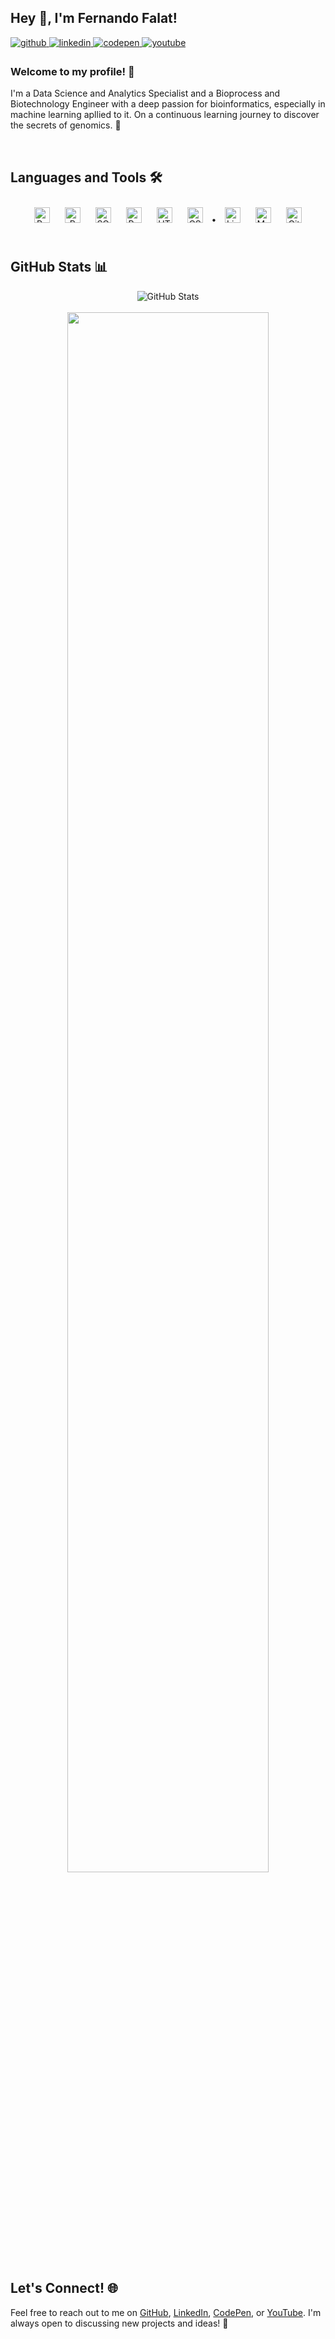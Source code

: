 ## Hey 👋, I'm Fernando Falat!  
  
<a href="https://github.com/falatfernando" target="_blank">
<img src="https://img.shields.io/badge/github-%2324292e.svg?&style=for-the-badge&logo=github&logoColor=white" alt="github" style="margin-bottom: 5px;" />
</a>
<a href="https://linkedin.com/in/fernandofalat" target="_blank">
<img src="https://img.shields.io/badge/linkedin-%231E77B5.svg?&style=for-the-badge&logo=linkedin&logoColor=white" alt="linkedin" style="margin-bottom: 5px;" />
</a>
<a href="https://codepen.com/falatfernando" target="_blank">
<img src="https://img.shields.io/badge/codepen-%23131417.svg?&style=for-the-badge&logo=codepen&logoColor=white" alt="codepen" style="margin-bottom: 5px;" />
</a>
<a href="https://www.youtube.com/channel/UCfERuTg4uQEQlCILMYuzRHw" target="_blank">
<img src="https://img.shields.io/badge/youtube-%23EE4831.svg?&style=for-the-badge&logo=youtube&logoColor=white" alt="youtube" style="margin-bottom: 5px;" />
</a>  
  

### Welcome to my profile! 👻
I'm a Data Science and Analytics Specialist and a Bioprocess and Biotechnology Engineer with a deep passion for bioinformatics, especially in machine learning apllied to it. 
On a continuous learning journey to discover the secrets of genomics. 🧬

<br/>  

## Languages and Tools 🛠️
<div align="center">  
<img style="margin: 10px" src="https://profilinator.rishav.dev/skills-assets/python-original.svg" alt="Python" height="25" /> 
<img style="margin: 10px" src="https://profilinator.rishav.dev/skills-assets/r.svg" alt="R" height="25" />
<img style="margin: 10px" src="https://profilinator.rishav.dev/skills-assets/mysql-original-wordmark.svg" alt="SQL" height="25" /> 
<img style="margin: 10px" src="https://profilinator.rishav.dev/skills-assets/powerbi.png" alt="Power BI" height="25" /> 
<img style="margin: 10px" src="https://profilinator.rishav.dev/skills-assets/html5-original-wordmark.svg" alt="HTML5" height="25" /> 
<img style="margin: 10px" src="https://profilinator.rishav.dev/skills-assets/css3-original-wordmark.svg" alt="CSS3" height="25" /> • 
<img style="margin: 10px" src="https://profilinator.rishav.dev/skills-assets/linux-original.svg" alt="Linux" height="25" /> 
<img style="margin: 10px" src="https://profilinator.rishav.dev/skills-assets/mysql-original-wordmark.svg" alt="MySQL" height="25" />  
<img style="margin: 10px" src="https://profilinator.rishav.dev/skills-assets/git-scm-icon.svg" alt="Git" height="25" />  
</div>  

<br/>  

## GitHub Stats 📊
<div align="center">
  <img src="https://github-readme-stats.vercel.app/api?username=falatfernando&show_icons=true&theme=dark" alt="GitHub Stats" />
</div>

<br/>

<div align="center">
<img src="https://64.media.tumblr.com/af4dd51baa2c5d54f442e1c6ad5961e2/tumblr_o2nk0ujs7V1sxouzno1_500.gifv" align="center" style="width: 80%" />
</div>  

## Let's Connect! 🌐
Feel free to reach out to me on [GitHub](https://github.com/falatfernando), [LinkedIn](https://linkedin.com/in/fernandofalat), [CodePen](https://codepen.com/falatfernando), or [YouTube](https://www.youtube.com/channel/UCfERuTg4uQEQlCILMYuzRHw). I'm always open to discussing new projects and ideas! 🌟
